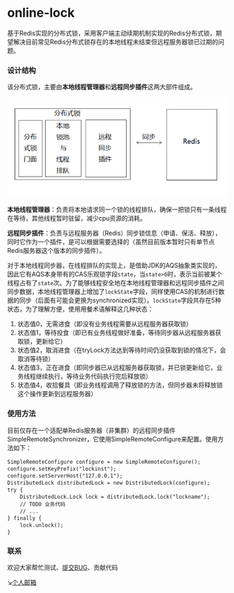 # online-lock

基于Redis实现的分布式锁，采用客户端主动续期机制实现的Redis分布式锁，期望解决目前常见Redis分布式锁存在的本地线程未结束但远程服务器锁已过期的问题。

### 设计结构

该分布式锁，主要由**本地线程管理器**和**远程同步插件**这两大部件组成。

![设计结构图](https://raw.githubusercontent.com/Uetty/online-lock-parent/master/doc/img/redis-lock-struct.png)

**本地线程管理器**：负责将本地请求同一个锁的线程排队，确保一把锁只有一条线程在等待，其他线程暂时驻留，减少cpu资源的消耗。

**远程同步插件**：负责与远程服务器（Redis）同步锁信息（申请、保活、释放），同时它作为一个插件，是可以根据需要选择的（虽然目前版本暂时只有单节点Redis服务器这个版本的同步插件）。



对于本地线程同步器，在线程排队的实现上，是借助JDK的AQS抽象类实现的，因此它有AQS本身带有的CAS乐观锁字段`state`，当`state>0`时，表示当前被某个线程占有了`state`次。为了能够线程安全地在本地线程管理器和远程同步插件之间同步数据，本地线程管理器上增加了`lockState`字段，同样使用CAS的机制进行数据的同步（后面有可能会更换为synchronized实现）。`lockState`字段共存在5种状态，为了理解方便，使用用餐术语解释这几种状态：

1. 状态值0，无需进食（即没有业务线程需要从远程服务器获取锁）
2. 状态值1，等待投食（即已有业务线程做好准备，等待同步器从远程服务器获取锁，更新给它）
3. 状态值2，取消进食（在tryLock方法达到等待时间仍没获取到锁的情况下，会取消等待锁）
4. 状态值3，正在进食（即同步器已从远程服务器获取锁，并已锁更新给它，业务线程继续执行，等待业务代码执行完后释放锁）
5. 状态值4，收拾餐具（即业务线程调用了释放锁的方法，但同步器未将释放锁这个操作更新到远程服务器）

### 使用方法

目前仅存在一个适配单Redis服务器（非集群）的远程同步插件SimpleRemoteSynchronizer，它使用SimpleRemoteConfigure来配置。使用方法如下：

```
SimpleRemoteConfigure configure = new SimpleRemoteConfigure();
configure.setKeyPrefix("lockinst");
configure.setServerHost("127.0.0.1");
DistributedLock distributedLock = new DistributedLock(configure);
try {
    DistributedLock.Lock lock = distributedLock.lock("lockname");
    // TODO 业务代码
    // ...
} finally {
    lock.unlock();
}
```

### 联系 
欢迎大家帮忙测试、[提交BUG](https://github.com/Uetty/online-lock-parent/issues)、贡献代码

↘[个人邮箱](mailto:vincent_field@foxmail.com)

